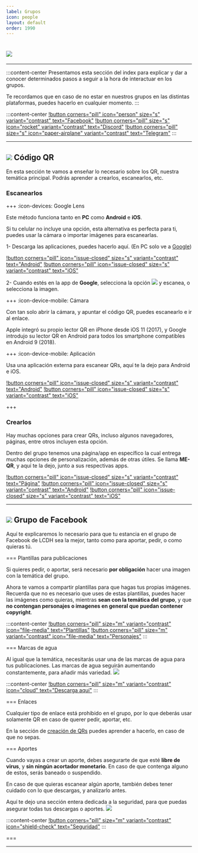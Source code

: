 ```yaml
---
label: Grupos
icon: people
layout: default
order: 1990
---
```


# ![](https://i.postimg.cc/wvQ7VNGF/grupos.png)

---


:::content-center
Presentamos esta sección del index para explicar y dar a conocer determinados pasos a seguir a la hora de interactuar en los grupos. 

Te recordamos que en caso de no estar en nuestros grupos en las distintas plataformas, puedes hacerlo en cualquier momento.
:::


:::content-center
[!button corners="pill" icon="person" size="s" variant="contrast" text="Facebook"](https://www.facebook.com/groups/losconsejosdehomero/?ref=share) [!button corners="pill" size="s" icon="rocket" variant="contrast" text="Discord"](https://discord.gg/RaJEJPQYPb) [!button corners="pill" size="s" icon="paper-airplane" variant="contrast" text="Telegram"](https://t.me/LosConsejosDeHomeroGroup)
:::


---


## ![](https://i.postimg.cc/fyHqs50r/Proyecto-nuevo-2.png) Código QR

En esta sección te vamos a enseñar lo necesario sobre los QR, nuestra temática principal. Podrás aprender a crearlos, escanearlos, etc.

### Escanearlos


+++ :icon-devices: Google Lens

Este método funciona tanto en **PC** como **Android** e **iOS**.


Si tu celular no incluye una opción, esta alternativa es perfecta para ti, puedes usar la cámara o importar imágenes para escanearlas.


1- Descarga las aplicaciones, puedes hacerlo aquí. (En PC solo ve a [Google](https://www.google.com))

[!button corners="pill" icon="issue-closed" size="s" variant="contrast" text="Android"](https://play.google.com/store/apps/details?id=com.google.android.googlequicksearchbox) [!button corners="pill" icon="issue-closed" size="s" variant="contrast" text="iOS"](https://apps.apple.com/cl/app/google/id284815942)


2- Cuando estés en la app de **Google**, selecciona la opción ![](https://i.postimg.cc/Bb9RKHJB/Proyecto-nuevo-7.png) y escanea, o selecciona la imagen.


+++ :icon-device-mobile: Cámara


Con tan solo abrir la cámara, y apuntar el código QR, puedes escanearlo e ir al enlace.


Apple integró su propio lector QR en iPhone desde iOS 11 (2017), y Google introdujo su lector QR en Android para todos los smartphone compatibles en Android 9 (2018).


+++ :icon-device-mobile: Aplicación

Usa una aplicación externa para escanear QRs, aquí te la dejo para Android e iOS.

[!button corners="pill" icon="issue-closed" size="s" variant="contrast" text="Android"](https://play.google.com/store/apps/details?id=com.gamma.scan) [!button corners="pill" icon="issue-closed" size="s" variant="contrast" text="iOS"](https://apps.apple.com/cl/app/lector-códigos-qr-y-barras/id1159068566)

+++


### Crearlos


Hay muchas opciones para crear QRs, incluso algunos navegadores, páginas, entre otros incluyen esta opción.

Dentro del grupo tenemos una página/app en específico la cual entrega muchas opciones de personalización, además de otras útiles. Se llama **ME-QR**, y aquí te la dejo, junto a sus respectivas apps.

[!button corners="pill" icon="issue-closed" size="s" variant="contrast" text="Página"](https://me-qr.com/es) [!button corners="pill" icon="issue-closed" size="s" variant="contrast" text="Android"](https://play.google.com/store/apps/details?id=com.meqr) [!button corners="pill" icon="issue-closed" size="s" variant="contrast" text="iOS"](https://apps.apple.com/cl/app/me-qr-generator/id1601025694)


---

## ![](https://i.postimg.cc/fyHqs50r/Proyecto-nuevo-2.png) Grupo de Facebook


Aquí te explicaremos lo necesario para que tu estancia en el grupo de Facebook de LCDH sea la mejor, tanto como para aportar, pedir, o como quieras tú.


=== Plantillas para publicaciones

Si quieres pedir, o aportar, será necesario **por obligación** hacer una imagen con la temática del grupo.

Ahora te vamos a compartir plantillas para que hagas tus propias imágenes. Recuerda que no es necesario que uses de estas plantillas, puedes hacer las imágenes como quieras, mientras **sean con la temática del grupo**, y que **no contengan personajes o imagenes en general que puedan contener copyright**.


:::content-center
[!button corners="pill" size="m" variant="contrast" icon="file-media" text="Plantillas"](https://www.canva.com/design/DAFmZx30iyU/OZucniH8GidVKTUG-zr4-A/view?utm_content=DAFmZx30iyU&utm_campaign=designshare&utm_medium=link&utm_source=publishsharelink&mode=preview#1)   [!button corners="pill" size="m" variant="contrast" icon="file-media" text="Personajes"](https://drive.google.com/file/d/1ZdM-k-8SOfuU0YbsVortYoB5Fvkb9USP/view)
:::


=== Marcas de agua


Al igual que la temática, necesitarás usar una de las marcas de agua para tus publicaciones. Las marcas de agua seguirán aumentando constantemente, para añadir más variedad. ![](https://images-ext-1.discordapp.net/external/4YQiWQevguiDbfOGmq5orfGp-lMulNDAHYaXL-aHh5M/https/i.imgur.com/tFp98Tp.png?width=31&height=31)


:::content-center
[!button corners="pill" size="m" variant="contrast" icon="cloud" text="Descarga aquí"](https://drive.google.com/drive/folders/14fNuMKfZyf7YLLxVFnF345DnrfT8TZih?usp=drive_link)
:::


=== Enlaces


Cualquier tipo de enlace está prohibido en el grupo, por lo que deberás usar solamente QR en caso de querer pedir, aportar, etc.

En la sección de [creación de QRs](https://lcdh.tech/consejos/c-grupos/#crear-qrs) puedes aprender a hacerlo, en caso de que no sepas.


=== Aportes


Cuando vayas a crear un aporte, debes asegurarte de que esté **libre de virus**, y **sin ningún acortador monetario**. En caso de que contenga alguno de estos, serás baneado o suspendido.

En caso de que quieras escanear algún aporte, también debes tener cuidado con lo que descargas, y analizarlo antes.

Aquí te dejo una sección entera dedicada a la seguridad, para que puedas asegurar todas tus descargas o aportes. ![](https://images-ext-1.discordapp.net/external/4YQiWQevguiDbfOGmq5orfGp-lMulNDAHYaXL-aHh5M/https/i.imgur.com/tFp98Tp.png?width=31&height=31)


:::content-center
[!button corners="pill" size="m" variant="contrast" icon="shield-check" text="Seguridad"](https://lcdh.tech/inicio/c-seguridad/)
:::


===


---
